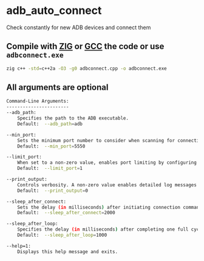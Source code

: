 # adb_auto_connect
Check constantly for new ADB devices and connect them

## Compile with [ZIG](https://ziglang.org/) or [GCC](https://www.gnu.org/) the code or use `adbconnect.exe` 

```sh
zig c++ -std=c++2a -O3 -g0 adbconnect.cpp -o adbconnect.exe
```

## All arguments are optional

```sh
Command-Line Arguments:
-----------------------
--adb_path:
    Specifies the path to the ADB executable.
    Default:  --adb_path=adb

--min_port:
    Sets the minimum port number to consider when scanning for connections. Ports below this value will be ignored.
    Default:  --min_port=5550

--limit_port:
    When set to a non-zero value, enables port limiting by configuring an environment variable for ADB.
    Default:  --limit_port=1

--print_output:
    Controls verbosity. A non-zero value enables detailed log messages and colored output.
    Default:  --print_output=0

--sleep_after_connect:
    Sets the delay (in milliseconds) after initiating connection commands, allowing time for processing.
    Default:  --sleep_after_connect=2000

--sleep_after_loop:
    Specifies the delay (in milliseconds) after completing one full cycle of scanning and connecting before restarting the loop.
    Default:  --sleep_after_loop=1000

--help=1:
    Displays this help message and exits.
```